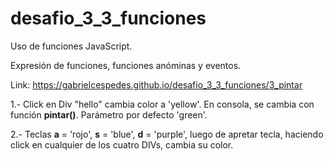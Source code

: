 # desafio_3_3_funciones

Uso de funciones JavaScript.

Expresión de funciones, funciones anóminas y eventos.

Link: https://gabrielcespedes.github.io/desafio_3_3_funciones/3_pintar

1.- Click en Div "hello" cambia color a 'yellow'. En consola, se cambia con función **pintar()**. Parámetro por defecto 'green'.

2.- Teclas **a** = 'rojo', **s** = 'blue', **d** = 'purple', luego de apretar tecla, haciendo click en cualquier de los cuatro DIVs, cambia su color.
